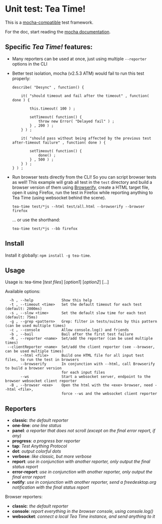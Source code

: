 

# Unit test: Tea Time!

This is a [mocha-compatible](http://mochajs.org/) test framework.

For the doc, start reading the [mocha documentation](http://mochajs.org/).



## Specific *Tea Time!* features:

* Many reporters can be used at once, just using multiple `--reporter` options in the CLI
* Better test isolation, mocha (v2.5.3 ATM) would fail to run this test properly:

    ```
    describe( "Desync" , function() {
        
        it( "should timeout and fail after the timeout" , function( done ) {
            
            this.timeout( 100 ) ;
            
            setTimeout( function() {
                throw new Error( "Delayed fail" ) ;
            } , 200 ) ;
        } ) ;
        
        it( "should pass without being affected by the previous test after-timeout failure" , function( done ) {
            
            setTimeout( function() {
                done() ;
            } , 500 ) ;
        } ) ;
    } ) ;
    ```

* Run browser tests directly from the CLI! So you can script browser tests as well! This example will grab all test in the
  `test` directory and build a browser version of them using [Browserify](https://www.npmjs.com/package/browserify),
  create a HTML target file, open it using Firefox, run the test in Firefox while reporting anything to Tea Time
  (using websocket behind the scene).

    `tea-time test/*js --html test/all.html --browserify --browser firefox`

  ... or use the shorthand:

    `tea-time test/*js --bb firefox`



## Install

Install it globally: `npm install -g tea-time`.



## Usage

Usage is: tea-time [*test files*] [*option1*] [*option2*] [...]

Available options:
```
  -h , --help             Show this help
  -t , --timeout <time>   Set the default timeout for each test (default: 2000ms)
  -s , --slow <time>      Set the default slow time for each test (default: 75ms)
  -g , --grep <pattern>   Grep: filter in tests/suites by this pattern (can be used multiple times)
  -c , --console          Allow console.log() and friends
  -b , --bail             Bail after the first test failure
  -R , --reporter <name>  Set/add the reporter (can be used multiple times)
 --clientReporter <name>  Set/add the client reporter (see --browser, can be used multiple times)
       --html <file>      Build one HTML file for all input test files, to run the test in browsers
       --browserify       In conjunction with --html, call Browserify to build a browser version
                          for each input files
       --ws               Start a websocket server, endpoint to the browser websocket client reporter
  -B , --browser <exe>    Open the html with the <exe> browser, need --html <file>,
                          force --ws and the websocket client reporter
```


## Reporters

* **classic**: *the default reporter*
* **one-line**: *one line status*
* **panel**: *a reporter that does not scroll (except on the final error report, if any)*
* **progress**: *a progress bar reporter*
* **tap**: *Test Anything Protocol*
* **dot**: *output colorful dots*
* **verbose**: *like classic, but more verbose*
* **report**: *use in conjunction with another reporter, only output the final status report*
* **error-report**: *use in conjunction with another reporter, only output the final error report*
* **notify**: *use in conjunction with another reporter, send a freedesktop.org notification with the final status report*



Browser reporters:

* **classic**: *the default reporter*
* **console**: *report everything in the browser console, using console.log()*
* **websocket**: *connect a local Tea Time instance, and send anything to it*

